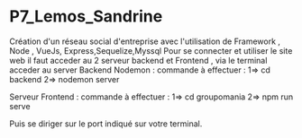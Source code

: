 # P7_Lemos_Sandrine
Création d'un réseau social d'entreprise avec l'utilisation de Framework , Node , VueJs, Express,Sequelize,Myssql
Pour se connecter et utiliser le site web il faut acceder au 2 serveur backend et Frontend , 
via le terminal acceder au server Backend Nodemon : commande à effectuer : 
1=> cd backend
2=> nodemon server

Serveur Frontend : commande à effectuer :
1=> cd groupomania
2=> npm run serve

Puis se diriger sur le port indiqué sur votre terminal. 

